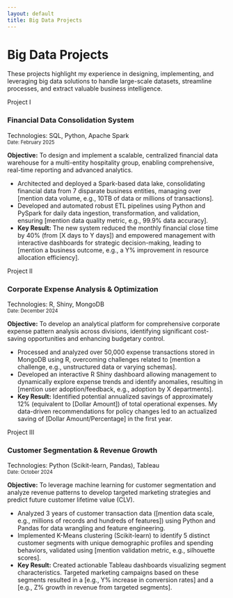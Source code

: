 ```yaml
---
layout: default
title: Big Data Projects
---
```


# Big Data Projects

<p class="section-intro">
  These projects highlight my experience in designing, implementing, and leveraging big data solutions to handle large-scale datasets, streamline processes, and extract valuable business intelligence.
</p>

<div class="project-container">

  <!-- Example: If Project I should link to a detailed page -->
  <!-- <a href="/link/to/detailed/financial-consolidation.html" target="_blank" rel="noopener noreferrer" class="project-box-link"> -->
  <div class="project-box no-link"> <!-- Current: Not a link. Wrap with <a> above if it should be. -->
    <span class="project-number">Project I</span>
    <div class="project-header-text"> <!-- Simplified header if no icon -->
        <h3>Financial Data Consolidation System</h3>
        <div class="tools-used">Technologies: SQL, Python, Apache Spark</div>
        <div class="dataset-title" style="font-size:0.8em; color: var(--color-text-secondary);">Date: February 2025</div>
    </div>
    <p class="project-objective"><strong>Objective:</strong> To design and implement a scalable, centralized financial data warehouse for a multi-entity hospitality group, enabling comprehensive, real-time reporting and advanced analytics.</p>
    <ul>
        <li>Architected and deployed a Spark-based data lake, consolidating financial data from 7 disparate business entities, managing over [mention data volume, e.g., 10TB of data or millions of transactions].</li>
        <li>Developed and automated robust ETL pipelines using Python and PySpark for daily data ingestion, transformation, and validation, ensuring [mention data quality metric, e.g., 99.9% data accuracy].</li>
        <li><strong>Key Result:</strong> The new system reduced the monthly financial close time by 40% (from [X days to Y days]) and empowered management with interactive dashboards for strategic decision-making, leading to [mention a business outcome, e.g., a Y% improvement in resource allocation efficiency].</li>
    </ul>
    <!-- If wrapped in <a>, add: <span class="project-details-indicator">View System Details →</span> -->
  </div>
  <!-- </a> -->


  <div class="project-box no-link">
    <span class="project-number">Project II</span>
     <div class="project-header-text">
        <h3>Corporate Expense Analysis & Optimization</h3>
        <div class="tools-used">Technologies: R, Shiny, MongoDB</div>
        <div class="dataset-title" style="font-size:0.8em; color: var(--color-text-secondary);">Date: December 2024</div>
    </div>
    <p class="project-objective"><strong>Objective:</strong> To develop an analytical platform for comprehensive corporate expense pattern analysis across divisions, identifying significant cost-saving opportunities and enhancing budgetary control.</p>
    <ul>
        <li>Processed and analyzed over 50,000 expense transactions stored in MongoDB using R, overcoming challenges related to [mention a challenge, e.g., unstructured data or varying schemas].</li>
        <li>Developed an interactive R Shiny dashboard allowing management to dynamically explore expense trends and identify anomalies, resulting in [mention user adoption/feedback, e.g., adoption by X departments].</li>
        <li><strong>Key Result:</strong> Identified potential annualized savings of approximately 12% (equivalent to [Dollar Amount]) of total operational expenses. My data-driven recommendations for policy changes led to an actualized saving of [Dollar Amount/Percentage] in the first year.</li>
    </ul>
  </div>

  <div class="project-box no-link">
    <span class="project-number">Project III</span>
    <div class="project-header-text">
        <h3>Customer Segmentation & Revenue Growth</h3>
        <div class="tools-used">Technologies: Python (Scikit-learn, Pandas), Tableau</div>
        <div class="dataset-title" style="font-size:0.8em; color: var(--color-text-secondary);">Date: October 2024</div>
    </div>
    <p class="project-objective"><strong>Objective:</strong> To leverage machine learning for customer segmentation and analyze revenue patterns to develop targeted marketing strategies and predict future customer lifetime value (CLV).</p>
    <ul>
        <li>Analyzed 3 years of customer transaction data ([mention data scale, e.g., millions of records and hundreds of features]) using Python and Pandas for data wrangling and feature engineering.</li>
        <li>Implemented K-Means clustering (Scikit-learn) to identify 5 distinct customer segments with unique demographic profiles and spending behaviors, validated using [mention validation metric, e.g., silhouette scores].</li>
        <li><strong>Key Result:</strong> Created actionable Tableau dashboards visualizing segment characteristics. Targeted marketing campaigns based on these segments resulted in a [e.g., Y% increase in conversion rates] and a [e.g., Z% growth in revenue from targeted segments].</li>
    </ul>
  </div>

</div>
